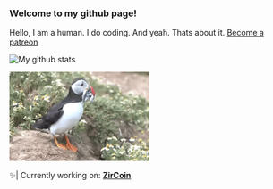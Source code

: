 ### Welcome to my github page!
Hello, I am a human. I do coding. And yeah. Thats about it.
[Become a patreon](https://www.patreon.com/bePatron?u=62209003)

![My github stats](https://github-readme-stats.vercel.app/api?username=PuffinDev&show_icons=true&theme=onedark)


<img src="giphy.gif" width="250" height="160" />

✨| Currently working on: [**ZirCoin**](https://github.com/ZirCoinOrg)
<!--
